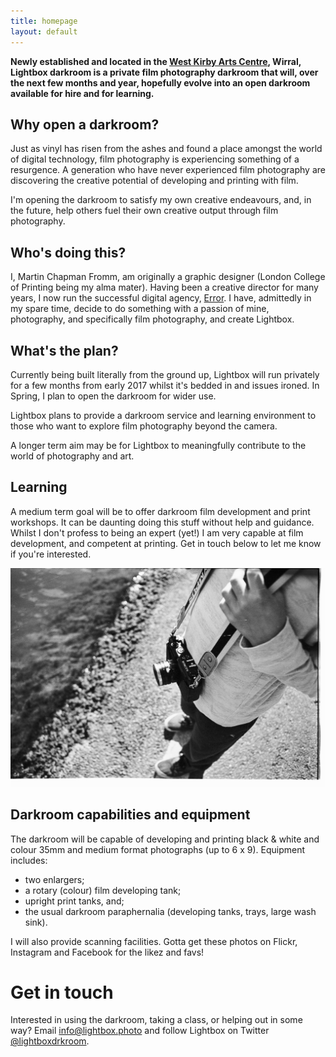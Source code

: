 ```yaml
---
title: homepage
layout: default
---
```



**Newly established and located in the [West Kirby Arts Centre](https://goo.gl/maps/vzU4Jmw8bYu), Wirral, Lightbox darkroom is a private film photography darkroom that will, over the next few months and year, hopefully  evolve into an open darkroom available for hire and for learning.**

## Why open a darkroom?
Just as vinyl has risen from the ashes and found a place amongst the world of digital technology, film photography is experiencing something of a resurgence. A generation who have never experienced film photography are discovering the creative potential of developing and printing with film.

I'm opening the darkroom to satisfy my own creative endeavours, and, in the future, help others fuel their own creative output through film photography.


## Who's doing this?
I, Martin Chapman Fromm, am originally a graphic designer (London College of Printing being my alma mater). Having been a creative director for many years, I now run the successful digital agency, [Error](http://www.error.agency). I have, admittedly in my spare time, decide to do something with a passion of mine, photography, and specifically film photography, and create Lightbox.

## What's the plan?
Currently being built literally from the ground up, Lightbox will run privately for a few months from early 2017 whilst it's bedded in and issues ironed. In Spring, I plan to open the darkroom for wider use.

Lightbox plans to provide a darkroom service and learning environment to those who want to explore film photography beyond the camera.

A longer term aim may be for Lightbox to meaningfully contribute to the world of photography and art.

<!-- ## A call for help, physical and mental
In terms of what the plan for an open darkroom is, there's only a very loose one. I've a broad idea of costs and open times, but I would love to start discussions with anyone interested in using the facility about how they think they'd use it, how much they'd be willing to pay, and any other opportunities that may present themselves.

And whilst I have a lot of fantastic equipment to start with (see below), I would love it if anyone can contribute their old darkroom kit that's going unused (tanks, reels, trays, etc.) -->

## Learning
A medium term goal will be to offer darkroom film development and print workshops. It can be daunting doing this stuff without help and guidance. Whilst I don't profess to being an expert (yet!) I am very capable at film development, and competent at printing. Get in touch below to let me know if you're interested.

<p class="photo"><img src="/assets/images/photo2.jpg" alt="" /></p>

## Darkroom capabilities and equipment 
The darkroom will be capable of developing and printing black & white and colour 35mm and medium format photographs (up to 6 x 9). Equipment includes:
* two enlargers;
* a rotary (colour) film developing tank;
* upright print tanks, and;
* the usual darkroom paraphernalia (developing tanks, trays, large wash sink).

I will also provide scanning facilities. Gotta get these photos on Flickr, Instagram and Facebook for the likez and favs!

<div class="cta">
  <h1>Get in touch</h1>
  <p>Interested in using the darkroom, taking a class, or helping out in some way? Email <a href="mailto:info@lightbox.photo">info@lightbox.photo</a> and follow Lightbox on Twitter <a href="https://twitter.com/lightboxdrkroom">@lightboxdrkroom</a>.</p>
</div>
